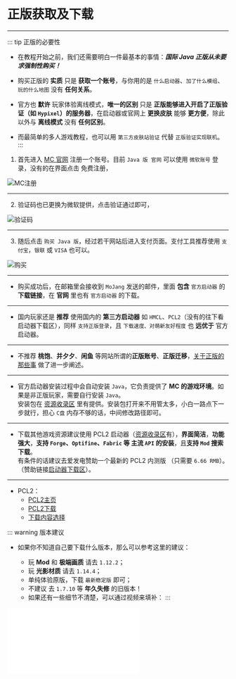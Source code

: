 # 正版获取及下载

---
::: tip 正版的必要性
- 在教程开始之前，我们还需要明白一件最基本的事情：***国际 Java 正版从未要求强制性购买！***

- 购买正版的 **实质** 只是 **获取一个账号**，与你用的是 `什么启动器`、`加了什么模组`、`玩的什么地图` 没有 **任何关系**。

- 官方也 **默许** 玩家体验离线模式，**唯一的区别** 只是 **正版能够进入开启了正版验证（如 `Hypixel`）的服务器**，在启动器或官网上 **更换皮肤** 能够 **更方便**，除此以外与 **离线模式** 没有 **任何区别**。

- 而最简单的多人游戏教程，也可以用 `第三方皮肤站验证` 代替 `正版验证实现联机`。
:::
1. 首先进入 [MC 官网](https://www.minecraft.net/zh-hans/) 注册一个账号。目前 `Java 版 官网` 可以使用 `微软账号` 登录，没有的在界面点击 免费注册，

![MC注册](https://help.skiesworld.com/images/%E5%BE%AE%E8%BD%AF%E7%99%BB%E5%BD%95.png)

---

2. 验证码也已更换为微软提供，点击验证通过即可，

![验证码](https://help.skiesworld.com/images/%E5%BE%AE%E8%BD%AF%E9%AA%8C%E8%AF%81%E7%A0%81.png)

---

3. 随后点击 `购买 Java 版`，经过若干网站后进入支付页面。支付工具推荐使用 `支付宝`，`银联` 或 `VISA` 也可以。

![购买](https://help.skiesworld.com/images/%E6%94%AF%E4%BB%98%E5%B7%A5%E5%85%B7.png)

---

- 购买成功后，在邮箱里会接收到 `MoJang` 发送的邮件，里面 **包含** `官方启动器` 的 **下载链接**，在 **官网** 里也有 `官方启动器` 的下载。

---

- 国内玩家还是 **推荐** 使用国内的 **第三方启动器** 如 `HMCL`、`PCL2`（没有的往下看启动器下载区），同样 `支持正版登录`，且 `下载速度、对萌新友好程度` 也 **远优于** 官方启动器。

---

- 不推荐 **桃饱**、**并夕夕**、**闲鱼** 等网站所谓的**正版账号**、**正版迁移**，[关于正版的那些事](/mchelp/other/online) 做了进一步阐述。

---

- 官方启动器安装过程中会自动安装 `Java`，它负责提供了 **MC 的游戏环境**。如果是非正版玩家，需要自行安装 `Java`。  
安装包在 [资源收录区](https://shaoxiu.net/files/) 里有提供。安装包打开来不用管太多，小白一路点下一步就行，担心 `C盘` 内存不够的话，中间修改路径即可。

---

- 下载其他游戏资源建议使用 PCL2 启动器（[资源收录区](https://shaoxiu.net/files/)有），**界面简洁**，**功能强大**，**支持 `Forge`、`Optifine`、`Fabric` 等 主流 `API` 的安装**，且**支持 `Mod` 搜索下载**。  
有条件的话建议去爱发电赞助一个最新的 PCL2 内测版 （只需要 `6.66 RMB`）。  
（赞助链接[启动器下载区](/mchelp/resource/launcher)）。

---

- PCL2：
  - [PCL2主页](https://help.skiesworld.com/images/PCL2-1.png)
  - [PCL2下载](https://help.skiesworld.com/images/PCL2-2.png)
  - [下载内容选择](https://help.skiesworld.com/images/PCL2-4.png)

::: warning 版本建议
- 如果你不知道自己要下载什么版本，那么可以参考这里的建议：

    - 玩 **Mod** 和 **极端画质** 请去 `1.12.2`；
    - 玩 **光影材质** 请去 `1.14.4`；
    - 单纯体验原版，下载 `最新稳定版` 即可；
    - 不建议 去 `1.7.10` 等 **年久失修** 的旧版本！
    - 如果还有一些细节不清楚，可以通过视频来填补：
:::

<iframe src="//player.bilibili.com/player.html?bvid=BV15q4y1X7N7&cid=373238654&page=1" scrolling="no" border="0" frameborder="no" framespacing="0"></iframe>
